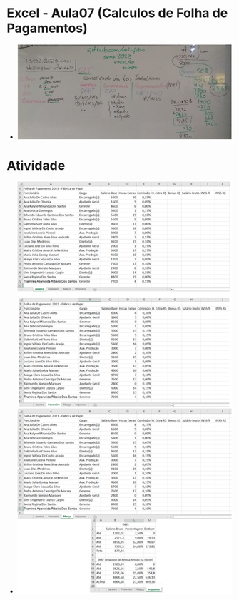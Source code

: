 # Excel - Aula07 (Calculos de Folha de Pagamentos)
- <img src="lousa.jpg">
# Atividade
- <img src="pagamentos.png">